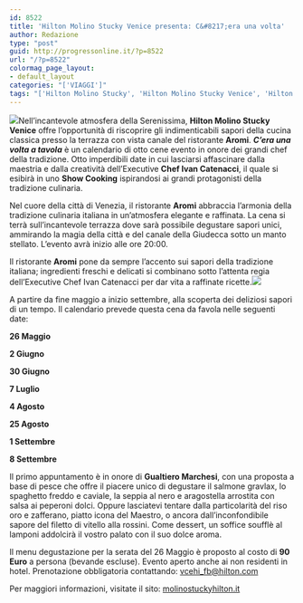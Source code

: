 ```yaml
---
id: 8522
title: 'Hilton Molino Stucky Venice presenta: C&#8217;era una volta'
author: Redazione
type: "post"
guid: http://progressonline.it/?p=8522
url: "/?p=8522"
colormag_page_layout:
- default_layout
categories: "['VIAGGI']"
tags: "['Hilton Molino Stucky', 'Hilton Molino Stucky Venice', 'Hilton Venice']"
---
```


![](https://progressonline.it/wp-content/uploads/2018/05/leonardo-1071126-VCEHIHI_Hilton-50_S-image-300x210.jpg)Nell’incantevole atmosfera della Serenissima, **Hilton Molino Stucky Venice** offre l’opportunità di riscoprire gli indimenticabili sapori della cucina classica presso la terrazza con vista canale del ristorante **Aromi**. ***C’era una volta a tavola*** è un calendario di otto cene evento in onore dei grandi chef della tradizione. Otto imperdibili date in cui lasciarsi affascinare dalla maestria e dalla creatività dell’Executive **Chef Ivan Catenacci**, il quale si esibirà in uno **Show Cooking** ispirandosi ai grandi protagonisti della tradizione culinaria.

Nel cuore della città di Venezia, il ristorante **Aromi** abbraccia l’armonia della tradizione culinaria italiana in un’atmosfera elegante e raffinata. La cena si terrà sull’incantevole terrazza dove sarà possibile degustare sapori unici, ammirando la magia della città e del canale della Giudecca sotto un manto stellato. L’evento avrà inizio alle ore 20:00.

Il ristorante **Aromi** pone da sempre l’accento sui sapori della tradizione italiana; ingredienti freschi e delicati si combinano sotto l’attenta regia dell’Executive Chef Ivan Catenacci per dar vita a raffinate ricette.![](https://progressonline.it/wp-content/uploads/2018/05/rooftop-swimming-pool-1680x758-300x135.jpg)

A partire da fine maggio a inizio settembre, alla scoperta dei deliziosi sapori di un tempo. Il calendario prevede questa cena da favola nelle seguenti date:

**26 Maggio**

**2 Giugno**

**30 Giugno**

**7 Luglio**

**4 Agosto**

**25 Agosto**

**1 Settembre**

**8 Settembre**

Il primo appuntamento è in onore di **Gualtiero Marchesi**, con una proposta a base di pesce che offre il piacere unico di degustare il salmone gravlax, lo spaghetto freddo e caviale, la seppia al nero e aragostella arrostita con salsa ai peperoni dolci. Oppure lasciatevi tentare dalla particolarità del riso oro e zafferano, piatto icona del Maestro, o ancora dall’inconfondibile sapore del filetto di vitello alla rossini. Come dessert, un soffice soufflè al lamponi addolcirà il vostro palato con il suo dolce aroma.

Il menu degustazione per la serata del 26 Maggio è proposto al costo di **90 Euro** a persona (bevande escluse). Evento aperto anche ai non residenti in hotel. Prenotazione obbligatoria contattando: [vcehi\_fb@hilton.com](mailto:vcehi_fb@hilton.com)

Per maggiori informazioni, visitate il sito: [molinostuckyhilton.it](https://molinostuckyhilton.it)